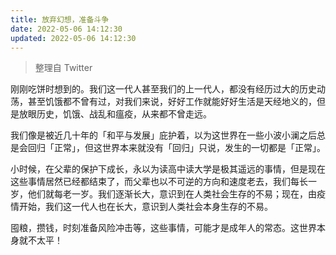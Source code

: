 ```yaml
---
title: 放弃幻想，准备斗争
date: 2022-05-06 14:12:30
updated: 2022-05-06 14:12:30
---
```

> 整理自 Twitter

刚刚吃饼时想到的。我们这一代人甚至我们的上一代人，都没有经历过大的历史动荡，甚至饥饿都不曾有过，对我们来说，好好工作就能好好生活是天经地义的，但是放眼历史，饥饿、战乱和瘟疫，从来都不曾走远。

我们像是被近几十年的「和平与发展」庇护着，以为这世界在一些小波小澜之后总是会回归「正常」，但这世界本来就没有「回归」只说，发生的一切都是「正常」。

小时候，在父辈的保护下成长，永以为读高中读大学是极其遥远的事情，但是现在这些事情居然已经都结束了，而父辈也以不可逆的方向和速度老去，我们每长一岁，他们就每老一岁。我们逐渐长大，意识到在人类社会生存的不易；现在，由疫情开始，我们这一代人也在长大，意识到人类社会本身生存的不易。

囤粮，攒钱，时刻准备风险冲击等，这些事情，可能才是成年人的常态。这世界本身就不太平！